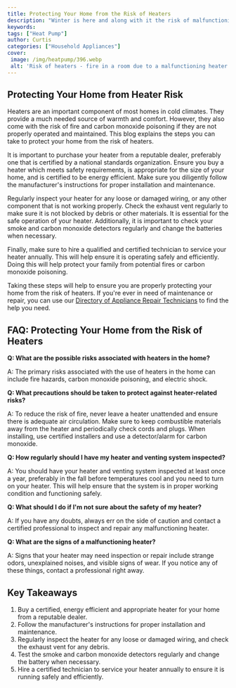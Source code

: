 ```yaml
---
title: Protecting Your Home from the Risk of Heaters
description: "Winter is here and along with it the risk of malfunctioning heaters that could potentially cause damage to your home Learn the best ways to protect your home from the risk of heaters in our latest blog post"
keywords: 
tags: ["Heat Pump"]
author: Curtis
categories: ["Household Appliances"]
cover: 
 image: /img/heatpump/396.webp
 alt: 'Risk of heaters - fire in a room due to a malfunctioning heater'
---
```

## Protecting Your Home from Heater Risk

Heaters are an important component of most homes in cold climates. They provide a much needed source of warmth and comfort. However, they also come with the risk of fire and carbon monoxide poisoning if they are not properly operated and maintained. This blog explains the steps you can take to protect your home from the risk of heaters.

It is important to purchase your heater from a reputable dealer, preferably one that is certified by a national standards organization. Ensure you buy a heater which meets safety requirements, is appropriate for the size of your home, and is certified to be energy efficient. Make sure you diligently follow the manufacturer's instructions for proper installation and maintenance.

Regularly inspect your heater for any loose or damaged wiring, or any other component that is not working properly. Check the exhaust vent regularly to make sure it is not blocked by debris or other materials. It is essential for the safe operation of your heater. Additionally, it is important to check your smoke and carbon monoxide detectors regularly and change the batteries when necessary.

Finally, make sure to hire a qualified and certified technician to service your heater annually. This will help ensure it is operating safely and efficiently. Doing this will help protect your family from potential fires or carbon monoxide poisoning.

Taking these steps will help to ensure you are properly protecting your home from the risk of heaters. If you're ever in need of maintenance or repair, you can use our [Directory of Appliance Repair Technicians](./pages/appliance-repair-technicians) to find the help you need.

## FAQ: Protecting Your Home from the Risk of Heaters

**Q: What are the possible risks associated with heaters in the home?**

A: The primary risks associated with the use of heaters in the home can include fire hazards, carbon monoxide poisoning, and electric shock. 

**Q: What precautions should be taken to protect against heater-related risks?** 

A: To reduce the risk of fire, never leave a heater unattended and ensure there is adequate air circulation. Make sure to keep combustible materials away from the heater and periodically check cords and plugs. When installing, use certified installers and use a detector/alarm for carbon monoxide. 

**Q: How regularly should I have my heater and venting system inspected?**

A: You should have your heater and venting system inspected at least once a year, preferably in the fall before temperatures cool and you need to turn on your heater. This will help ensure that the system is in proper working condition and functioning safely.

**Q: What should I do if I'm not sure about the safety of my heater?**

A: If you have any doubts, always err on the side of caution and contact a certified professional to inspect and repair any malfunctioning heater. 

**Q: What are the signs of a malfunctioning heater?** 

A: Signs that your heater may need inspection or repair include strange odors, unexplained noises, and visible signs of wear. If you notice any of these things, contact a professional right away.

## Key Takeaways
1. Buy a certified, energy efficient and appropriate heater for your home from a reputable dealer.
2. Follow the manufacturer's instructions for proper installation and maintenance.
3. Regularly inspect the heater for any loose or damaged wiring, and check the exhaust vent for any debris.
4. Test the smoke and carbon monoxide detectors regularly and change the battery when necessary.
5. Hire a certified technician to service your heater annually to ensure it is running safely and efficiently.
